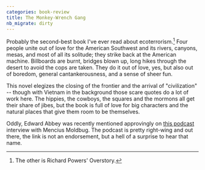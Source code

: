 ```yaml
---
categories: book-review
title: The Monkey-Wrench Gang
nb_migrate: dirty
---
```


Probably the second-best book I've ever read about ecoterrorism.[^the-other] Four people unite out of love for the American Southwest and its rivers, canyons, mesas, and most of all its solitude; they strike back at the American machine. Billboards are burnt, bridges blown up, long hikes through the desert to avoid the cops are taken. They do it out of love, yes, but also out of boredom, general cantankerousness, and a sense of sheer fun.

[^the-other]: The other is Richard Powers' Overstory.

This novel elegizes the closing of the frontier and the arrival of "civilization" -- though with Vietnam in the background those scare quotes do a lot of work here. The hippies, the cowboys, the squares and the mormons all get their share of jibes, but the book is full of love for big characters and the natural places that give them room to be themselves. 

Oddly, Edward Abbey was recently mentioned approvingly on [this podcast](https://therightstuff.biz/2020/08/04/hyperpodcastism-moldbug/) interview with Mencius Moldbug. The podcast is pretty right-wing and out there, the link is not an endorsement, but a hell of a surprise to hear that name.
